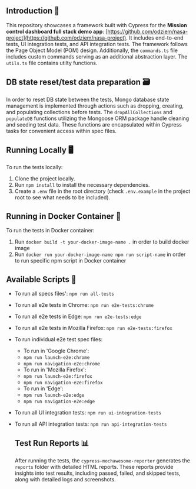 ## Introduction 📖

This repository showcases a framework built with Cypress for the
**Mission control dashboard full stack demo app**: [https://github.com/odziem/nasa-project](https://github.com/odziem/nasa-project).
It includes end-to-end tests, UI integration tests, and API integration tests. The framework follows the Page Object Model (POM) design. Additionally, the `commands.ts` file includes custom commands serving as an additional abstraction layer. The `utils.ts` file contains utilty functions.


## DB state reset/test data preparation 🗃️

In order to reset DB state between the tests, Mongo database state management is implemented through actions such as dropping, creating, and populating collections before tests. The `dropAllCollections` and `populateDB` functions
utilizing the Mongoose ORM package handle cleaning and seeding test data. These functions are encapsulated within Cypress tasks for convenient access within spec files.


## Running Locally 🖥️

To run the tests locally:

1. Clone the project locally.
2. Run `npm install` to install the necessary dependencies.
3. Create a `.env` file in the root directory (check `.env.example` in the project root to see what needs to be included).


## Running in Docker Container 🐳

To run the tests in Docker container:
1. Run `docker build -t your-docker-image-name .` in order to build docker image
2. Run `docker run your-docker-image-name npm run script-name` in order to run specific npm script in Docker container
   

## Available Scripts 🧪

- To run all specs files': `npm run all-tests`
- To run all e2e tests in Chrome: `npm run e2e-tests:chrome`
- To run all e2e tests in Edge: `npm run e2e-tests:edge`
- To run all e2e tests in Mozilla Firefox: `npm run e2e-tests:firefox`
  
- To run individual e2e test spec files:
  - To run in 'Google Chrome':
   - `npm run launch-e2e:chrome`
   - `npm run navigation-e2e:chrome`
  - To run in 'Mozilla Firefox':
   - `npm run launch-e2e:firefox`
   - `npm run navigation-e2e:firefox`
  - To run in 'Edge':
   - `npm run launch-e2e:edge`
   - `npm run navigation-e2e:edge`
     
- To run all UI integration tests: `npm run ui-integration-tests`
- To run all API integration tests: `npm run api-integration-tests`
  


   ## Test Run Reports 📊

     After running the tests, the `cypress-mochawesome-reporter` generates the `reports` folder with detailed HTML reports. These reports provide insights into test results, including passed, failed, and skipped tests, along with detailed logs and screenshots.
